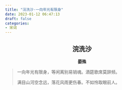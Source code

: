 ```yaml
---
title: "浣洗沙·一向年光有限身"
date: 2023-01-12 06:47:13
draft: false
categories:
- 宋词
---
```


## <center>浣洗沙</center>
**<center>晏殊</center>**

> 一向年光有限身，等闲离别易销魂。酒筵歌席莫辞频。
>
> 满目山河空念远，落花风雨更伤春。不如怜取眼前人。
